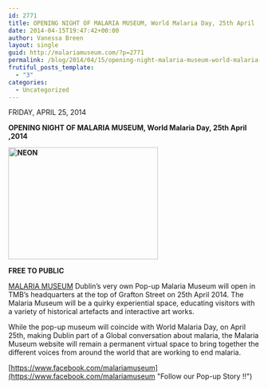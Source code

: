 ```yaml
---
id: 2771
title: OPENING NIGHT OF MALARIA MUSEUM, World Malaria Day, 25th April
date: 2014-04-15T19:47:42+00:00
author: Vanessa Breen
layout: single
guid: http://malariamuseum.com/?p=2771
permalink: /blog/2014/04/15/opening-night-malaria-museum-world-malaria-day-25th-april/
frutiful_posts_template:
  - "3"
categories:
  - Uncategorized
---
```

FRIDAY, APRIL 25, 2014

<p dir="ltr">
  <strong>OPENING NIGHT OF MALARIA MUSEUM, World Malaria Day, 25th April ,2014</strong>
</p>

<p dir="ltr">
  <strong><a href="http://malariamuseum.com/wp-content/uploads/2014/04/NEON.jpg"><img class="size-medium wp-image-3061 alignright" alt="NEON" src="http://malariamuseum.com/wp-content/uploads/2014/04/NEON-300x225.jpg" width="300" height="225" srcset="http://malariamuseum.com/wp-content/uploads/2014/04/NEON-300x225.jpg 300w, http://malariamuseum.com/wp-content/uploads/2014/04/NEON.jpg 960w" sizes="(max-width: 300px) 100vw, 300px" /></a></strong>
</p>

<p dir="ltr">
  <strong>FREE TO PUBLIC<br /> </strong>
</p>

<p dir="ltr">
  <a href="http://malariamuseum.com/">MALARIA MUSEUM</a> Dublin’s very own Pop-up Malaria Museum will open in TMB’s headquarters at the top of Grafton Street on 25th April 2014. The Malaria Museum will be a quirky experiential space, educating visitors with a variety of historical artefacts and interactive art works.
</p>

While the pop-up museum will coincide with World Malaria Day, on April 25th, making Dublin part of a Global conversation about malaria, the Malaria Museum website will remain a permanent virtual space to bring together the different voices from around the world that are working to end malaria.

[https://www.facebook.com/malariamuseum](https://www.facebook.com/malariamuseum "Follow our Pop-up Story !!")